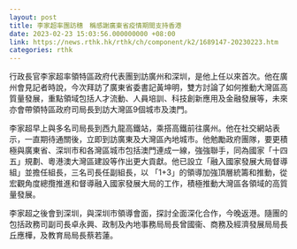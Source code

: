 ```yaml
---
layout: post
title: 李家超率團訪穗　稱感謝廣東省疫情期間支持香港
date: 2023-02-23 15:03:56.000000000 +08:00
link: https://news.rthk.hk/rthk/ch/component/k2/1689147-20230223.htm
categories: rthk
---
```


行政長官李家超率領特區政府代表團到訪廣州和深圳，是他上任以來首次。他在廣州會見記者時說，今次拜訪了廣東省委書記黃坤明，雙方討論了如何推動大灣區高質量發展，重點領域包括人才流動、人員培訓、科技創新應用及金融發展等，未來亦會帶領特區政府司局長到訪大灣區9個城市及澳門。

李家超早上與多名司局長到西九龍高鐵站，乘搭高鐵前往廣州。他在社交網站表示，一直期待通關後，立即到訪廣東及大灣區內地城市。他勉勵政府團隊，要更積極與廣東省、深圳市和各灣區城市包括澳門連成一線，強強聯手，同為國家「十四五」規劃、粵港澳大灣區建設等作出更大貢獻。他已設立「融入國家發展大局督導組」並擔任組長，三名司長任副組長，以 「1+3」的領導加強頂層統籌和推動，從宏觀角度總攬推進和督導融入國家發展大局的工作，積極推動大灣區各領域的高質量發展。

李家超之後會到深圳，與深圳市領導會面，探討全面深化合作，今晚返港。隨團的包括政務司副司長卓永興、政制及內地事務局局長曾國衞、商務及經濟發展局局長丘應樺，及教育局局長蔡若蓮。
